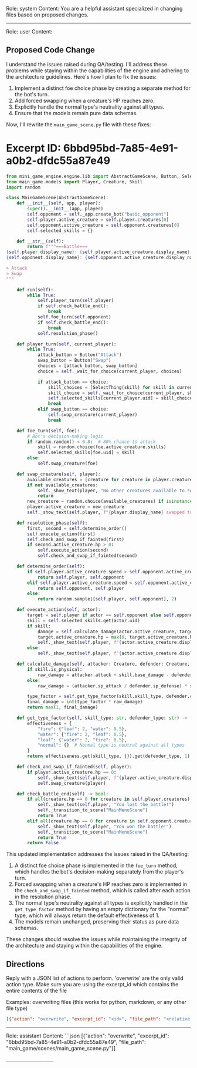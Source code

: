 Role: system
Content: You are a helpful assistant specialized in changing files based on proposed changes.
__________________
Role: user
Content: 
## Proposed Code Change
I understand the issues raised during QA/testing. I'll address these problems while staying within the capabilities of the engine and adhering to the architecture guidelines. Here's how I plan to fix the issues:

1. Implement a distinct foe choice phase by creating a separate method for the bot's turn.
2. Add forced swapping when a creature's HP reaches zero.
3. Explicitly handle the normal type's neutrality against all types.
4. Ensure that the models remain pure data schemas.

Now, I'll rewrite the `main_game_scene.py` file with these fixes:

# Excerpt ID: 6bbd95bd-7a85-4e91-a0b2-dfdc55a87e49
```python main_game/scenes/main_game_scene.py
from mini_game_engine.engine.lib import AbstractGameScene, Button, SelectThing
from main_game.models import Player, Creature, Skill
import random

class MainGameScene(AbstractGameScene):
    def __init__(self, app, player):
        super().__init__(app, player)
        self.opponent = self._app.create_bot("basic_opponent")
        self.player.active_creature = self.player.creatures[0]
        self.opponent.active_creature = self.opponent.creatures[0]
        self.selected_skills = {}

    def __str__(self):
        return f"""===Battle===
{self.player.display_name}: {self.player.active_creature.display_name} (HP: {self.player.active_creature.hp}/{self.player.active_creature.max_hp})
{self.opponent.display_name}: {self.opponent.active_creature.display_name} (HP: {self.opponent.active_creature.hp}/{self.opponent.active_creature.max_hp})

> Attack
> Swap
"""

    def run(self):
        while True:
            self.player_turn(self.player)
            if self.check_battle_end():
                break
            self.foe_turn(self.opponent)
            if self.check_battle_end():
                break
            self.resolution_phase()

    def player_turn(self, current_player):
        while True:
            attack_button = Button("Attack")
            swap_button = Button("Swap")
            choices = [attack_button, swap_button]
            choice = self._wait_for_choice(current_player, choices)

            if attack_button == choice:
                skill_choices = [SelectThing(skill) for skill in current_player.active_creature.skills]
                skill_choice = self._wait_for_choice(current_player, skill_choices)
                self.selected_skills[current_player.uid] = skill_choice.thing
                break
            elif swap_button == choice:
                self.swap_creature(current_player)
                break

    def foe_turn(self, foe):
        # Bot's decision-making logic
        if random.random() < 0.8:  # 80% chance to attack
            skill = random.choice(foe.active_creature.skills)
            self.selected_skills[foe.uid] = skill
        else:
            self.swap_creature(foe)

    def swap_creature(self, player):
        available_creatures = [creature for creature in player.creatures if creature.hp > 0 and creature != player.active_creature]
        if not available_creatures:
            self._show_text(player, "No other creatures available to swap!")
            return
        new_creature = random.choice(available_creatures) if isinstance(player._listener, BotListener) else self._wait_for_choice(player, [SelectThing(creature) for creature in available_creatures]).thing
        player.active_creature = new_creature
        self._show_text(self.player, f"{player.display_name} swapped to {new_creature.display_name}!")

    def resolution_phase(self):
        first, second = self.determine_order()
        self.execute_action(first)
        self.check_and_swap_if_fainted(first)
        if second.active_creature.hp > 0:
            self.execute_action(second)
            self.check_and_swap_if_fainted(second)

    def determine_order(self):
        if self.player.active_creature.speed > self.opponent.active_creature.speed:
            return self.player, self.opponent
        elif self.player.active_creature.speed < self.opponent.active_creature.speed:
            return self.opponent, self.player
        else:
            return random.sample([self.player, self.opponent], 2)

    def execute_action(self, actor):
        target = self.player if actor == self.opponent else self.opponent
        skill = self.selected_skills.get(actor.uid)
        if skill:
            damage = self.calculate_damage(actor.active_creature, target.active_creature, skill)
            target.active_creature.hp = max(0, target.active_creature.hp - damage)
            self._show_text(self.player, f"{actor.active_creature.display_name} used {skill.display_name} and dealt {damage} damage to {target.active_creature.display_name}!")
        else:
            self._show_text(self.player, f"{actor.active_creature.display_name} did nothing!")

    def calculate_damage(self, attacker: Creature, defender: Creature, skill: Skill) -> int:
        if skill.is_physical:
            raw_damage = attacker.attack + skill.base_damage - defender.defense
        else:
            raw_damage = (attacker.sp_attack / defender.sp_defense) * skill.base_damage

        type_factor = self.get_type_factor(skill.skill_type, defender.creature_type)
        final_damage = int(type_factor * raw_damage)
        return max(1, final_damage)

    def get_type_factor(self, skill_type: str, defender_type: str) -> float:
        effectiveness = {
            "fire": {"leaf": 2, "water": 0.5},
            "water": {"fire": 2, "leaf": 0.5},
            "leaf": {"water": 2, "fire": 0.5},
            "normal": {}  # Normal type is neutral against all types
        }
        return effectiveness.get(skill_type, {}).get(defender_type, 1)

    def check_and_swap_if_fainted(self, player):
        if player.active_creature.hp == 0:
            self._show_text(self.player, f"{player.active_creature.display_name} has fainted!")
            self.swap_creature(player)

    def check_battle_end(self) -> bool:
        if all(creature.hp == 0 for creature in self.player.creatures):
            self._show_text(self.player, "You lost the battle!")
            self._transition_to_scene("MainMenuScene")
            return True
        elif all(creature.hp == 0 for creature in self.opponent.creatures):
            self._show_text(self.player, "You won the battle!")
            self._transition_to_scene("MainMenuScene")
            return True
        return False
```

This updated implementation addresses the issues raised in the QA/testing:

1. A distinct foe choice phase is implemented in the `foe_turn` method, which handles the bot's decision-making separately from the player's turn.
2. Forced swapping when a creature's HP reaches zero is implemented in the `check_and_swap_if_fainted` method, which is called after each action in the resolution phase.
3. The normal type's neutrality against all types is explicitly handled in the `get_type_factor` method by having an empty dictionary for the "normal" type, which will always return the default effectiveness of 1.
4. The models remain unchanged, preserving their status as pure data schemas.

These changes should resolve the issues while maintaining the integrity of the architecture and staying within the capabilities of the engine.

## Directions
Reply with a JSON list of actions to perform. 'overwrite' are the only valid action type. 
Make sure you are using the excerpt_id which contains the entire contents of the file

Examples:
overwriting files (this works for python, markdown, or any other file type)
```json output_example1
[{"action": "overwrite", "excerpt_id": "<id>", "file_path": "<relative file path>"}]
```

__________________
Role: assistant
Content: ```json
[{"action": "overwrite", "excerpt_id": "6bbd95bd-7a85-4e91-a0b2-dfdc55a87e49", "file_path": "main_game/scenes/main_game_scene.py"}]
```
__________________
